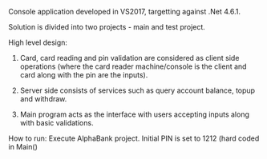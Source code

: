 Console application developed in VS2017, targetting against .Net 4.6.1.

Solution is divided into two projects - main and test project.

High level design:

1. Card, card reading and pin validation are considered as client side operations (where the card reader machine/console is the client and card along with the pin are the inputs).

2. Server side consists of services such as query account balance, topup and withdraw.

3. Main program acts as the interface with users accepting inputs along with basic validations.


How to run:
Execute AlphaBank project. Initial PIN is set to 1212 (hard coded in Main()
